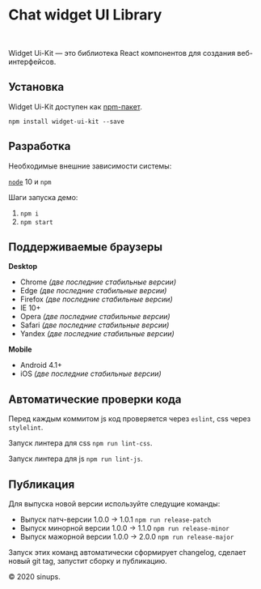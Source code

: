 # Chat widget UI Library
<br />

Widget Ui-Kit — это библиотека React компонентов для создания веб-интерфейсов.

## Установка

Widget Ui-Kit доступен как [npm-пакет](https://www.npmjs.com/package/).

```shell
npm install widget-ui-kit --save
```
## Разработка

Необходимые внешние зависимости системы:

[`node`](https://nodejs.org/en/) 10 и `npm`

Шаги запуска демо:

1. `npm i`
2. `npm start`
## Поддерживаемые браузеры

**Desktop**

- Chrome _(две последние стабильные версии)_
- Edge _(две последние стабильные версии)_
- Firefox _(две последние стабильные версии)_
- IE 10+
- Opera _(две последние стабильные версии)_
- Safari _(две последние стабильные версии)_
- Yandex _(две последние стабильные версии)_

**Mobile**

- Android 4.1+
- iOS _(две последние стабильные версии)_


## Автоматические проверки кода

Перед каждым коммитом js код проверяется через `eslint`, css через `stylelint`.

Запуск линтера для css `npm run lint-css`.

Запуск линтера для js `npm run lint-js`.

## Публикация

Для выпуска новой версии используйте следущие команды:

- Выпуск патч-версии 1.0.0 -> 1.0.1 `npm run release-patch`
- Выпуск минорной версии 1.0.0 -> 1.1.0 `npm run release-minor`
- Выпуск мажорной версии 1.0.0 -> 2.0.0 `npm run release-major`

Запуск этих команд автоматически сформирует changelog, сделает новый git tag,
запустит сборку и публикацию.


© 2020 sinups.
